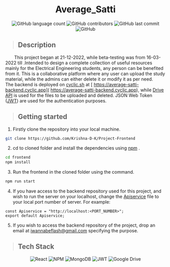 <!-- # Getting Started with Create React App

This project was bootstrapped with [Create React App](https://github.com/facebook/create-react-app).

## Available Scripts

In the project directory, you can run:

### `npm start`

Runs the app in the development mode.\
Open [http://localhost:3000](http://localhost:3000) to view it in your browser.

The page will reload when you make changes.\
You may also see any lint errors in the console.

### `npm test`

Launches the test runner in the interactive watch mode.\
See the section about [running tests](https://facebook.github.io/create-react-app/docs/running-tests) for more information.

### `npm run build`

Builds the app for production to the `build` folder.\
It correctly bundles React in production mode and optimizes the build for the best performance.

The build is minified and the filenames include the hashes.\
Your app is ready to be deployed!

See the section about [deployment](https://facebook.github.io/create-react-app/docs/deployment) for more information.

### `npm run eject`

**Note: this is a one-way operation. Once you `eject`, you can't go back!**

If you aren't satisfied with the build tool and configuration choices, you can `eject` at any time. This command will remove the single build dependency from your project.

Instead, it will copy all the configuration files and the transitive dependencies (webpack, Babel, ESLint, etc) right into your project so you have full control over them. All of the commands except `eject` will still work, but they will point to the copied scripts so you can tweak them. At this point you're on your own.

You don't have to ever use `eject`. The curated feature set is suitable for small and middle deployments, and you shouldn't feel obligated to use this feature. However we understand that this tool wouldn't be useful if you couldn't customize it when you are ready for it.

## Learn More

You can learn more in the [Create React App documentation](https://facebook.github.io/create-react-app/docs/getting-started).

To learn React, check out the [React documentation](https://reactjs.org/).

### Code Splitting

This section has moved here: [https://facebook.github.io/create-react-app/docs/code-splitting](https://facebook.github.io/create-react-app/docs/code-splitting)

### Analyzing the Bundle Size

This section has moved here: [https://facebook.github.io/create-react-app/docs/analyzing-the-bundle-size](https://facebook.github.io/create-react-app/docs/analyzing-the-bundle-size)

### Making a Progressive Web App

This section has moved here: [https://facebook.github.io/create-react-app/docs/making-a-progressive-web-app](https://facebook.github.io/create-react-app/docs/making-a-progressive-web-app)

### Advanced Configuration

This section has moved here: [https://facebook.github.io/create-react-app/docs/advanced-configuration](https://facebook.github.io/create-react-app/docs/advanced-configuration)

### Deployment

This section has moved here: [https://facebook.github.io/create-react-app/docs/deployment](https://facebook.github.io/create-react-app/docs/deployment)

### `npm run build` fails to minify

This section has moved here: [https://facebook.github.io/create-react-app/docs/troubleshooting#npm-run-build-fails-to-minify](https://facebook.github.io/create-react-app/docs/troubleshooting#npm-run-build-fails-to-minify) -->

<h1 align= "center">Average_Satti</h1>
<div align = "center">

![GitHub language count](https://img.shields.io/github/languages/count/Krishna-D-K/Average_Satti-Frontend?color=gre&style=for-the-badge)
![GitHub contributors](https://img.shields.io/github/contributors/Krishna-D-K/Average_Satti-Frontend?color=mint&style=for-the-badge)
![GitHub last commit](https://img.shields.io/github/last-commit/Krishna-D-K/Average_Satti-Frontend?color=mint&style=for-the-badge)
![GitHub](https://img.shields.io/github/license/Krishna-D-K/Average_Satti-Frontend?color=mint&style=for-the-badge)
</div>

> ## Description
&emsp;&emsp;This project began at 21-12-2022, while beta-testing was from 16-03-2022 till .Intended to design a complete collection of useful resources mainly for the Electrical Engineering students, any person can be benefited from it. This is a collaborative platform where any user can upload the study material, while the admins can either delete it or modify it as per need.<br />
The backend is deployed on [cyclic.sh](https://www.cyclic.sh/) at [
https://average-satti-backend.cyclic.app](
https://average-satti-backend.cyclic.app), while [Drive API](https://developers.google.com/drive/api/guides/about-sdk) is used for the files to be uploaded and deleted. JSON Web Token ([JWT](https://jwt.io/)) are used for the authentication purposes.
> ## Getting started
 1. Firstly clone the repository into your local machine.
 ```bash
git clone https://github.com/Krishna-D-K/Project-Frontend
```
 2. cd to cloned folder and install the dependencies using [npm](https://www.npmjs.com) .
```bash
cd frontend
npm install
```
3. Run the frontend in the cloned folder using the command.
```bash
npm run start
```
4. If you have access to the backend repository used for this project, and wish to run the server on your localhost, change the [Apiservice](https://github.com/Krishna-D-K/Project-Frontend/blob/main/src/Apiservice.js) file to your local port number of server. For example: 
```
const Apiservice = "http://localhost:<PORT_NUMBER>";
export default Apiservice;
``` 
5. If you wish to access the backend repository of the project, drop an email at [iwannabeflash@gmail.com]() specifying the purpose.

> ## Tech Stack
<div align="center">

![React](https://img.shields.io/badge/react-%2320232a.svg?style=for-the-badge&logo=react&logoColor=%2361DAFB)
![NPM](https://img.shields.io/badge/NPM-%23CB3837.svg?style=for-the-badge&logo=npm&logoColor=white)
![MongoDB](https://img.shields.io/badge/MongoDB-%234ea94b.svg?style=for-the-badge&logo=mongodb&logoColor=white)
![JWT](https://img.shields.io/badge/JWT-black?style=for-the-badge&logo=JSON%20web%20tokens)
![Google Drive](https://img.shields.io/badge/Drive%20API-4285F4?style=for-the-badge&logo=googledrive&logoColor=white)
</div>
